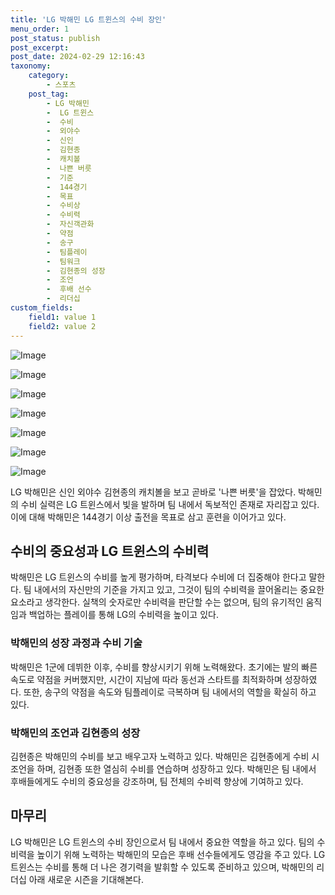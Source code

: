 ```yaml
---
title: 'LG 박해민 LG 트윈스의 수비 장인'
menu_order: 1
post_status: publish
post_excerpt: 
post_date: 2024-02-29 12:16:43
taxonomy:
    category:
        - 스포츠
    post_tag:
        - LG 박해민
        -  LG 트윈스
        -  수비
        -  외야수
        -  신인
        -  김현종
        -  캐치볼
        -  나쁜 버릇
        -  기준
        -  144경기
        -  목표
        -  수비상
        -  수비력
        -  자신객관화
        -  약점
        -  송구
        -  팀플레이
        -  팀워크
        -  김현종의 성장
        -  조언
        -  후배 선수
        -  리더십
custom_fields:
    field1: value 1
    field2: value 2
---
```


![Image](https://imgnews.pstatic.net/image/477/2024/02/29/0000476221_001_20240229062102231.jpg?type=w647)

![Image](https://imgnews.pstatic.net/image/477/2024/02/29/0000476221_002_20240229062102279.jpg?type=w647)

![Image](https://imgnews.pstatic.net/image/477/2024/02/29/0000476221_003_20240229062102312.jpg?type=w647)

![Image](https://imgnews.pstatic.net/image/477/2024/02/29/0000476221_004_20240229062102347.jpg?type=w647)

![Image](https://imgnews.pstatic.net/image/477/2024/02/29/0000476221_005_20240229062102420.jpg?type=w647)

![Image](https://imgnews.pstatic.net/image/477/2024/02/29/0000476221_006_20240229062102501.jpg?type=w647)

![Image](https://imgnews.pstatic.net/image/477/2024/02/29/0000476221_007_20240229062102545.jpg?type=w647)

LG 박해민은 신인 외야수 김현종의 캐치볼을 보고 곧바로 '나쁜 버릇'을 잡았다. 박해민의 수비 실력은 LG 트윈스에서 빛을 발하며 팀 내에서 독보적인 존재로 자리잡고 있다. 이에 대해 박해민은 144경기 이상 출전을 목표로 삼고 훈련을 이어가고 있다. 
## 수비의 중요성과 LG 트윈스의 수비력
박해민은 LG 트윈스의 수비를 높게 평가하며, 타격보다 수비에 더 집중해야 한다고 말한다. 팀 내에서의 자신만의 기준을 가지고 있고, 그것이 팀의 수비력을 끌어올리는 중요한 요소라고 생각한다. 실책의 숫자로만 수비력을 판단할 수는 없으며, 팀의 유기적인 움직임과 백업하는 플레이를 통해 LG의 수비력을 높이고 있다.
### 박해민의 성장 과정과 수비 기술
박해민은 1군에 데뷔한 이후, 수비를 향상시키기 위해 노력해왔다. 초기에는 발의 빠른 속도로 약점을 커버했지만, 시간이 지남에 따라 동선과 스타트를 최적화하며 성장하였다. 또한, 송구의 약점을 속도와 팀플레이로 극복하며 팀 내에서의 역할을 확실히 하고 있다.
### 박해민의 조언과 김현종의 성장
김현종은 박해민의 수비를 보고 배우고자 노력하고 있다. 박해민은 김현종에게 수비 시 조언을 하며, 김현종 또한 열심히 수비를 연습하며 성장하고 있다. 박해민은 팀 내에서 후배들에게도 수비의 중요성을 강조하며, 팀 전체의 수비력 향상에 기여하고 있다.
## 마무리
LG 박해민은 LG 트윈스의 수비 장인으로서 팀 내에서 중요한 역할을 하고 있다. 팀의 수비력을 높이기 위해 노력하는 박해민의 모습은 후배 선수들에게도 영감을 주고 있다. LG 트윈스는 수비를 통해 더 나은 경기력을 발휘할 수 있도록 준비하고 있으며, 박해민의 리더십 아래 새로운 시즌을 기대해본다.
